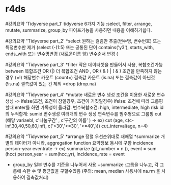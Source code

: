 # r4ds
#강의요약 'Tidyverse part_1'
tidyverse 6가지 기능
  :select, filter, arrange, mutate, summarize, group_by
  파이프기능을 사용하면 내용을 이해하기쉽다. 

#강의요약 "Tidyverse part_2'
*select
    원하는 컬럼만 추출(변수명, 변수번호) 또는 
    특정변수만 제거 (select (-(1:5) 또는 
    공통된 단어 contains('y3'), starts_with, ends_with 또는 
    변수명변경 (새로운이름 앞)
    변수순서 변경 (

#강의요약 "Tidyverse part_3'
*filter 
    작은 데이터셋을 만들어서 사용, 복합조건가능 
    between 
    복합조건 OR (|)
    더 복합조건 AND , OR ( & ) | ( & )
    조건을 만족하지 않는 경우 (=!)
    해당변수 카운트 (count=)
    결측값 카운트 (is.na) 또는 결측값이 아닌것 (!is.na)
    결측값이 있는 건 제외 =drop (drop.na)
    
#강의요약 "Tidyverse part_4'
 *mutate
    새로운 변수 생성 
    조건을 이용한 새로운 변수 생성 -> ifelse(조건, 조건이 참일경우, 조건이 거짓일경우)
    ifelse: 조건에 따라 그룹핑할때 enter를 하면 가독성이 올라감. 
    변수복합조건: high, intermediate, high risk 
    id의 누적합계: sumid 변수생성
    여러개의 변수 생성
    연속변수를 범주형으로 그룹핑
    cut (해당 variaebl, c'나눌구간' , c'구간의 이름' ) 
    -> ex) cut (age,
                c(c-inf,30,40,50,60,inf),
                c('<30','>=30', '>=40',)))
    cut_interval(age, n=4)
 
 #강의요약 "Tidyverse part_5'
 *arrange
      정렬
      우선순위대로 재배열 
 *summarize
    개별의 데이터가 아니라, aggregation function 
    요약정보 동시에 구함
    incidence person-year eventrate
    -> ex) summarize (pt_number = n (),
                      event = sum (hcc)
                      person_year = sum(hcc_yr),
                      incidence_rate = event
 * group_by
    일부 변수를 기준을 나누어서 사용
    +summarize :그룹을 나누고, 각 그룹에 속한 수 및 평균값을 구할수있음
    (주의: mean, median 사용시에 na.rm 을 사용하여 결측값처리)
    
    
   
 
 
